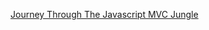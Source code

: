 [Journey Through The Javascript MVC Jungle](http://coding.smashingmagazine.com/2012/07/27/journey-through-the-javascript-mvc-jungle/)
